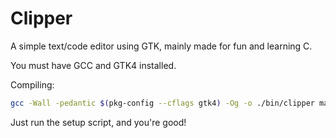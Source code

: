 # Clipper

A simple text/code editor using GTK, mainly made for fun and learning C.  

You must have GCC and GTK4 installed.

Compiling:

```sh
gcc -Wall -pedantic $(pkg-config --cflags gtk4) -Og -o ./bin/clipper main.c $(pkg-config --libs gtk4)
```

Just run the setup script, and you're good!
